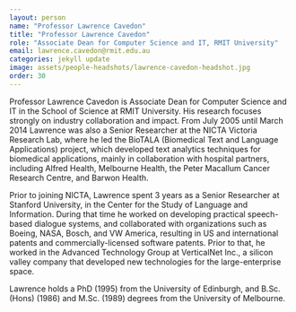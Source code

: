 ```yaml
---
layout: person
name: "Professor Lawrence Cavedon"
title: "Professor Lawrence Cavedon"
role: "Associate Dean for Computer Science and IT, RMIT University"
email: lawrence.cavedon@rmit.edu.au
categories: jekyll update
image: assets/people-headshots/lawrence-cavedon-headshot.jpg
order: 30
---
```

Professor Lawrence Cavedon is Associate Dean for Computer Science and IT in the School of Science at RMIT University. His research focuses strongly on industry collaboration and impact.  From July 2005 until March 2014 Lawrence was also a Senior Researcher at the NICTA Victoria Research Lab, where he led the BioTALA (Biomedical Text and Language Applications) project, which developed text analytics techniques for biomedical applications, mainly in collaboration with hospital partners, including Alfred Health, Melbourne Health, the Peter Macallum Cancer Research Centre, and Barwon Health.

Prior to joining NICTA, Lawrence spent 3 years as a Senior Researcher at Stanford University, in the Center for the Study of Language and Information. During that time he worked on developing practical speech-based dialogue systems, and collaborated with organizations such as Boeing, NASA, Bosch, and VW America, resulting in US and international patents and commercially-licensed software patents. Prior to that, he worked in the Advanced Technology Group at VerticalNet Inc., a silicon valley company that developed new technologies for the large-enterprise space.

Lawrence holds a PhD (1995) from the University of Edinburgh, and B.Sc. (Hons) (1986) and M.Sc. (1989) degrees from the University of Melbourne.
